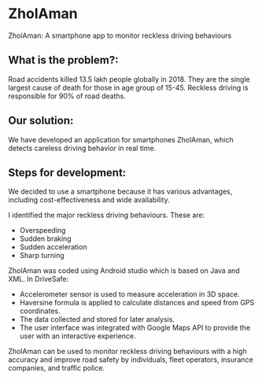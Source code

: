 # ZholAman
ZholAman: A smartphone app to monitor reckless driving behaviours

## What is the problem?: <a name = "problem"></a>
Road accidents killed 13.5 lakh people globally in 2018. They are the single largest cause of death for those in age group of 15-45. Reckless driving is responsible for 90% of road deaths.

## Our solution: <a name = "solution"></a>
We have developed an application for smartphones ZholAman, which detects careless driving behavior in real time.

## Steps for development: <a name = "steps-for-development"></a>
We decided to use a smartphone because it has various advantages, including cost-effectiveness and wide availability.

I identified the major reckless driving behaviours. These are:
 - Overspeeding
 - Sudden braking
 - Sudden acceleration
 - Sharp turning

ZholAman was coded using Android studio which is based on Java and XML. In DriveSafe:
 - Accelerometer sensor is used to measure acceleration in 3D space. 
 - Haversine formula is applied to calculate distances and speed from GPS coordinates. 
 - The data collected and stored for later analysis.
 - The user interface was integrated with Google Maps API to provide the user with an interactive experience.

ZholAman can be used to monitor reckless driving behaviours with a high accuracy and improve road safety by individuals, fleet operators, insurance companies, and traffic police.
